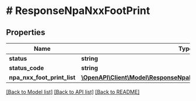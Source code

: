 # # ResponseNpaNxxFootPrint

## Properties

Name | Type | Description | Notes
------------ | ------------- | ------------- | -------------
**status** | **string** |  | [optional]
**status_code** | **string** |  | [optional]
**npa_nxx_foot_print_list** | [**\OpenAPI\Client\Model\ResponseNpaNxxFootPrintNpaNxxFootPrintList[]**](ResponseNpaNxxFootPrintNpaNxxFootPrintList.md) |  | [optional]

[[Back to Model list]](../../README.md#models) [[Back to API list]](../../README.md#endpoints) [[Back to README]](../../README.md)
